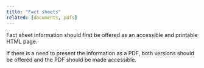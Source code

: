 ```yaml
---
title: "Fact sheets"
related: [documents, pdfs]
---
```


Fact sheet information should first be offered as an accessible and printable HTML page.

If there is a need to present the information as a PDF, both versions should be offered and the PDF should be made accessible.
